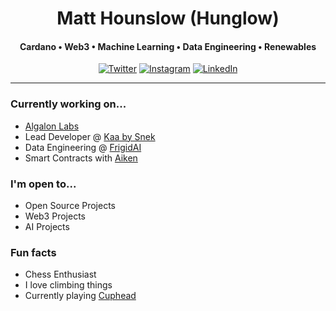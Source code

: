 <h1 align="center">
   Matt Hounslow (Hunglow)
</h1>

<h4 align="center">Cardano • Web3 • Machine Learning • Data Engineering • Renewables </h4>

<p align="center">
    <a href="https://x.com/l0whung" target="_blank"><img alt="Twitter" src="https://img.shields.io/badge/-@l0whung-%231DA1F2?style=flat-square&logo=Twitter&logoColor=white&link=https://x.com/l0whung"></a>
    <a href="https://instagram.com/burritoflavouredkisses" target="_blank"><img alt="Instagram" src="https://img.shields.io/badge/-@burritoflavouredkisses-%23E4405F?style=flat-square&logo=Instagram&logoColor=white&link=https://instagram.com/burritoflavouredkisses"></a>
    <a href="https://www.linkedin.com/in/matthounslow/" target="_blank"><img alt="LinkedIn" src="https://img.shields.io/badge/-@matthounslow-%230077B5?style=flat-square&logo=linkedin&logoColor=white&link=https://www.linkedin.com/in/matthounslow/"></a>
</p>

<hr/>

### Currently working on...
- [Algalon Labs](https://github.com/AlgalonLabs)
- Lead Developer @ [Kaa by Snek](https://www.kaaai.io/)
- Data Engineering @ [FrigidAI](https://frigid.ai/)
- Smart Contracts with [Aiken](aiken-lang.org)

### I'm open to...
- Open Source Projects
- Web3 Projects
- AI Projects

### Fun facts
- Chess Enthusiast
- I love climbing things
- Currently playing [Cuphead](https://www.cupheadgame.com/)
